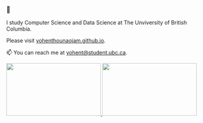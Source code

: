 ### 👋

I study Computer Science and Data Science at The Unviversity of British Columbia. 

Please visit [yohenthounaojam.github.io](https://yohenthounaojam.github.io). 

📫 You can reach me at yohent@student.ubc.ca. 

<!--
**yohenthounaojam/yohenthounaojam** is a ✨ _special_ ✨ repository because its `README.md` (this file) appears on your GitHub profile.

Here are some ideas to get you started:

- 🔭 I’m currently working on ...
- 🌱 I’m currently learning ...
- 👯 I’m looking to collaborate on ...
- 🤔 I’m looking for help with ...
- 💬 Ask me about ...
- 📫 How to reach me: ...
- 😄 Pronouns: ...
- ⚡ Fun fact: ...
-->


<p align="left">
<a href="https://github.com/devinapj">
  <img height="140em" width="250em" src="https://github-readme-stats.vercel.app/api?username=yohenthounaojam&show_icons=true&count_private=true&hide=contribs,issues,stars" />
  <img height="140em" width="250em" src="https://github-readme-stats.vercel.app/api/top-langs/?username=yohenthounaojam&hide=css&layout=compact" />
</a>
</p>

